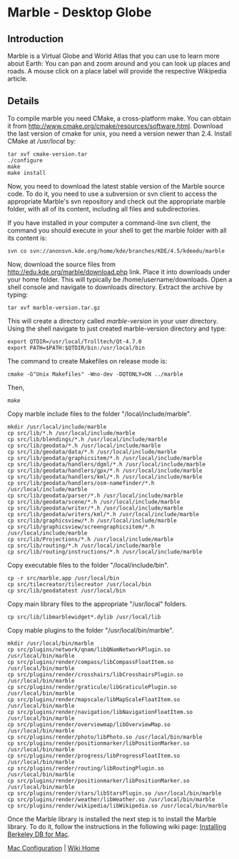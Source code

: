 # Marble - Desktop Globe #

## Introduction ##
Marble is a Virtual Globe and World Atlas that you can use to learn more about Earth: You can pan and zoom around and you can look up places and roads. A mouse click on a place label will provide the respective Wikipedia article.

## Details ##
To compile marble you need CMake, a cross-platform make. You can obtain it from http://www.cmake.org/cmake/resources/software.html. Download the last version of cmake for unix, you need a version newer than 2.4. Install CMake at _/usr/local_ by:
```
tar xvf cmake-version.tar
./configure
make
make install
```

Now, you need to download the latest stable version of the Marble source code. To do it, you need to use a subversion or svn client to access the appropriate Marble's svn repository and check out the appropriate marble folder, with all of its content, including all files and subdirectories.

If you have installed in your computer a command-line svn client, the command you should execute in your shell to get the marble folder with all its content is:
```
svn co svn://anonsvn.kde.org/home/kde/branches/KDE/4.5/kdeedu/marble
```

Now, download the source files from http://edu.kde.org/marble/download.php link. Place it into downloads under your home folder. This will typically be  /home/username/downloads. Open a shell console and navigate to downloads directory. Extract the archive by typing:

```
tar xvf marble-version.tar.gz
```

This will create a directory called _marble-version_ in your user directory. Using the shell navigate to just created marble-version directory and type:
```
export QTDIR=/usr/local/Trolltech/Qt-4.7.0
export PATH=$PATH:$QTDIR/bin:/usr/local/bin
```

The command to create Makefiles on release mode is:
```
cmake -G"Unix Makefiles" -Wno-dev -DQTONLY=ON ../marble
```

Then,
```
make
```


Copy marble include files to the folder "/local/include/marble".
```
mkdir /usr/local/include/marble
cp src/lib/*.h /usr/local/include/marble 
cp src/lib/blendings/*.h /usr/local/include/marble 
cp src/lib/geodata/*.h /usr/local/include/marble 
cp src/lib/geodata/data/*.h /usr/local/include/marble 
cp src/lib/geodata/graphicsitem/*.h /usr/local/include/marble 
cp src/lib/geodata/handlers/dgml/*.h /usr/local/include/marble 
cp src/lib/geodata/handlers/gpx/*.h /usr/local/include/marble 
cp src/lib/geodata/handlers/kml/*.h /usr/local/include/marble 
cp src/lib/geodata/handlers/osm-namefinder/*.h /usr/local/include/marble 
cp src/lib/geodata/parser/*.h /usr/local/include/marble 
cp src/lib/geodata/scene/*.h /usr/local/include/marble
cp src/lib/geodata/writer/*.h /usr/local/include/marble  
cp src/lib/geodata/writers/kml/*.h /usr/local/include/marble 
cp src/lib/graphicsview/*.h /usr/local/include/marble
cp src/lib/graphicsview/screengraphicsitem/*.h /usr/local/include/marble  
cp src/lib/Projections/*.h /usr/local/include/marble
cp src/lib/routing/*.h /usr/local/include/marble
cp src/lib/routing/instructions/*.h /usr/local/include/marble 
```

Copy executable files to the folder "/local/include/bin".
```
cp -r src/marble.app /usr/local/bin
cp src/tilecreator/tilecreator /usr/local/bin
cp src/lib/geodatatest /usr/local/bin
```

Copy main library files to the appropriate "/usr/local" folders.
```
cp src/lib/libmarblewidget*.dylib /usr/local/lib
```

Copy mable plugins to the folder "/usr/local/bin/marble".
```
mkdir /usr/local/bin/marble 
cp src/plugins/network/qnam/libQNamNetworkPlugin.so /usr/local/bin/marble
cp src/plugins/render/compass/libCompassFloatItem.so /usr/local/bin/marble 
cp src/plugins/render/crosshairs/libCrosshairsPlugin.so /usr/local/bin/marble
cp src/plugins/render/graticule/libGraticulePlugin.so /usr/local/bin/marble
cp src/plugins/render/mapscale/libMapScaleFloatItem.so /usr/local/bin/marble
cp src/plugins/render/navigation/libNavigationFloatItem.so /usr/local/bin/marble
cp src/plugins/render/overviewmap/libOverviewMap.so /usr/local/bin/marble
cp src/plugins/render/photo/libPhoto.so /usr/local/bin/marble
cp src/plugins/render/positionmarker/libPositionMarker.so /usr/local/bin/marble
cp src/plugins/render/progress/libProgressFloatItem.so /usr/local/bin/marble
cp src/plugins/render/routing/libRoutingPlugin.so /usr/local/bin/marble
cp src/plugins/render/positionmarker/libPositionMarker.so /usr/local/bin/marble
cp src/plugins/render/stars/libStarsPlugin.so /usr/local/bin/marble
cp src/plugins/render/weather/libWeather.so /usr/local/bin/marble 
cp src/plugins/render/wikipedia/libWikipedia.so /usr/local/bin/marble
```

Once the Marble library is installed the next step is to install the Marble library. To do it, follow the instructions in the following wiki page: [Installing Berkeley DB for Mac](InstallingBerkeleyDBForMac.md).

[Mac Configuration](InstallingForMac.md) | [Wiki Home](http://code.google.com/p/tonatiuh/w/list)